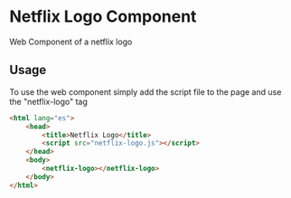# Netflix Logo Component

Web Component of a netflix logo

## Usage

To use the web component simply add the script file to the page and use the "netflix-logo" tag

```html
<html lang="es">
    <head>
        <title>Netflix Logo</title>
        <script src="netflix-logo.js"></script>
    </head>
    <body>
        <netflix-logo></netflix-logo>
    </body>
</html>
```
